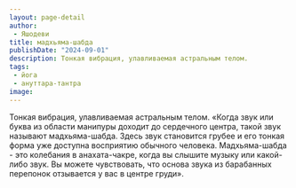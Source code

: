```yaml
---
layout: page-detail
author:
 - Яшодеви
title: мадхьяма-шабда
publishDate: "2024-09-01"
description: Тонкая вибрация, улавливаемая астральным телом.
tags:
 - йога
 - ануттара-тантра
image: 
---
```


Тонкая вибрация, улавливаемая астральным телом.
 «Когда звук или буква из области манипуры доходит до сердечного центра, такой звук называют мадхьяма-шабда. Здесь звук становится грубее и его тонкая форма уже доступна восприятию обычного человека. Мадхьяма-шабда - это колебания в анахата-чакре, когда вы слышите музыку или какой-либо звук. Вы можете чувствовать, что основа звука из барабанных перепонок отзывается у вас в центре груди».


